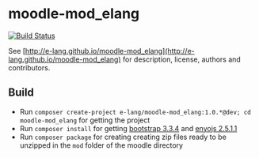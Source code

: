 moodle-mod_elang
================

[![Build Status](https://travis-ci.org/e-lang/moodle-mod_elang.png?branch=master)](https://travis-ci.org/e-lang/moodle-mod_elang)

See [http://e-lang.github.io/moodle-mod_elang](http://e-lang.github.io/moodle-mod_elang) for description, license, authors and contributors.

Build
-----

* Run `composer create-project e-lang/moodle-mod_elang:1.0.*@dev; cd moodle-mod_elang` for getting the project
* Run `composer install` for getting [bootstrap 3.3.4](http://getbootstrap.com) and [enyojs 2.5.1.1](https://github.com/enyojs/enyo)
* Run `composer package` for creating creating zip files ready to be unzipped in the `mod` folder of the moodle directory

